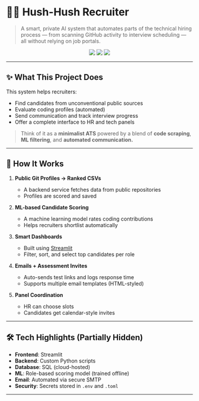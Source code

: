 # 🕵️‍♂️ Hush-Hush Recruiter

> A smart, private AI system that automates parts of the technical hiring process — from scanning GitHub activity to interview scheduling — all without relying on job portals.

<p align="center">
  <img src="https://img.shields.io/badge/Python-Streamlit-blue?logo=python" />
  <img src="https://img.shields.io/badge/Deployed-GCP-orange?logo=googlecloud" />
  <img src="https://img.shields.io/badge/Automated-Hiring-green?logo=fastapi" />
</p>

---

## ✨ What This Project Does

This system helps recruiters:
- Find candidates from unconventional public sources
- Evaluate coding profiles (automated)
- Send communication and track interview progress
- Offer a complete interface to HR and tech panels

> Think of it as a **minimalist ATS** powered by a blend of **code scraping**, **ML filtering**, and **automated communication.**

---

## 🧠 How It Works

1. **Public Git Profiles → Ranked CSVs**
   - A backend service fetches data from public repositories
   - Profiles are scored and saved

2. **ML-based Candidate Scoring**
   - A machine learning model rates coding contributions
   - Helps recruiters shortlist automatically

3. **Smart Dashboards**
   - Built using [Streamlit](https://streamlit.io/)
   - Filter, sort, and select top candidates per role

4. **Emails + Assessment Invites**
   - Auto-sends test links and logs response time
   - Supports multiple email templates (HTML-styled)

5. **Panel Coordination**
   - HR can choose slots
   - Candidates get calendar-style invites

---

## 🛠️ Tech Highlights (Partially Hidden)

- **Frontend**: Streamlit
- **Backend**: Custom Python scripts 
- **Database**: SQL (cloud-hosted)
- **ML**: Role-based scoring model (trained offline)
- **Email**: Automated via secure SMTP
- **Security**: Secrets stored in `.env` and `.toml`

---
